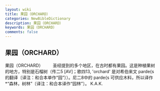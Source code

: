 ```yaml
---
layout: wiki
title: 果园（ORCHARD）
categories: NewBibleDictionary
description: 果园（ORCHARD）
keywords: 果园（ORCHARD）
comments: false
---
```


## 果园（ORCHARD）



果园（ORCHARD）
　　圣经提到的多个地区，在古时都有果园。这是种植果树的地方，特别是石榴树（传二5 [AV]；歌四13, 'orchard' 是对希伯来文 parde{s 的翻译〔译注：和合本单作“园”〕）。尼二8中的 parde{s 可供应木料，所以译作*“森林，树林”〔译注：和合本译作“园林”〕。
K.A.K.




